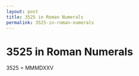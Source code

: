 ```yaml
---
layout: post
title: 3525 in Roman Numerals
permalink: 3525-in-roman-numerals
---
```


# 3525 in Roman Numerals

3525 = MMMDXXV
